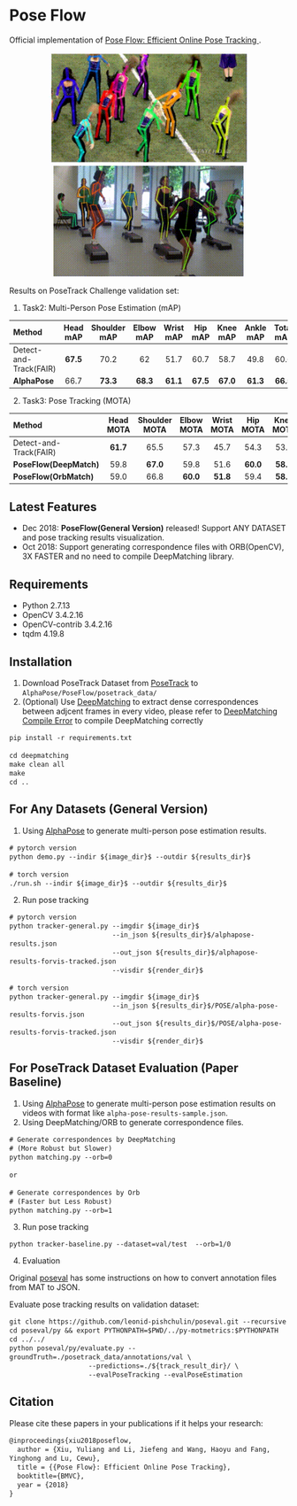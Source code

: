 # Pose Flow

Official implementation of [Pose Flow: Efficient Online Pose Tracking ](https://arxiv.org/abs/1802.00977).

<p align='center'>
    <img src="posetrack1.gif", width="360">
    <img src="posetrack2.gif", width="344">
</p>

Results on PoseTrack Challenge validation set:

1. Task2: Multi-Person Pose Estimation (mAP)
<center>

| Method | Head mAP | Shoulder mAP | Elbow mAP | Wrist mAP | Hip mAP | Knee mAP | Ankle mAP | Total mAP |
|:-------|:-----:|:-------:|:-------:|:-------:|:-------:|:-------:|:-------:|:-------:|
| Detect-and-Track(FAIR) | **67.5** | 70.2 | 62 | 51.7 | 60.7 | 58.7 | 49.8 | 60.6 |
| **AlphaPose** | 66.7 | **73.3** | **68.3** | **61.1** | **67.5** | **67.0** | **61.3** | **66.5** |

</center>

2. Task3: Pose Tracking (MOTA)
<center>

| Method | Head MOTA | Shoulder MOTA | Elbow MOTA | Wrist MOTA | Hip MOTA | Knee MOTA | Ankle MOTA | Total MOTA | Total MOTP| Speed(FPS) |
|:-------|:-----:|:-------:|:-------:|:-------:|:-------:|:-------:|:-------:|:-------:|:-------:|:-------:|
| Detect-and-Track(FAIR) | **61.7** | 65.5 | 57.3 | 45.7 | 54.3 | 53.1 | 45.7 | 55.2 | 61.5 |Unknown|
| **PoseFlow(DeepMatch)** | 59.8 | **67.0** | 59.8 | 51.6 | **60.0** | **58.4** | **50.5** | **58.3** | **67.8**|8|
| **PoseFlow(OrbMatch)** | 59.0 | 66.8 | **60.0** | **51.8** | 59.4 | **58.4** | 50.3 | 58.0 | 62.2|24|

</center>

## Latest Features
- Dec 2018: <strong>PoseFlow(General Version)</strong> released! Support ANY DATASET and pose tracking results visualization.
- Oct 2018: Support generating correspondence files with ORB(OpenCV), 3X FASTER and no need to compile DeepMatching library. 

## Requirements

- Python 2.7.13
- OpenCV 3.4.2.16
- OpenCV-contrib 3.4.2.16
- tqdm 4.19.8

## Installation

1. Download PoseTrack Dataset from [PoseTrack](https://posetrack.net/) to `AlphaPose/PoseFlow/posetrack_data/`
2. (Optional) Use [DeepMatching](http://lear.inrialpes.fr/src/deepmatching/) to extract dense correspondences between adjcent frames in every video, please refer to [DeepMatching Compile Error](https://github.com/MVIG-SJTU/AlphaPose/issues/97) to compile DeepMatching correctly

```shell
pip install -r requirements.txt

cd deepmatching
make clean all
make
cd ..
```

## For Any Datasets (General Version)

1. Using [AlphaPose](https://github.com/MVIG-SJTU/AlphaPose) to generate multi-person pose estimation results.

```shell
# pytorch version
python demo.py --indir ${image_dir}$ --outdir ${results_dir}$

# torch version
./run.sh --indir ${image_dir}$ --outdir ${results_dir}$
```

2. Run pose tracking


```shell
# pytorch version
python tracker-general.py --imgdir ${image_dir}$ 
                          --in_json ${results_dir}$/alphapose-results.json 
                          --out_json ${results_dir}$/alphapose-results-forvis-tracked.json
                          --visdir ${render_dir}$

# torch version
python tracker-general.py --imgdir ${image_dir}$ 
                          --in_json ${results_dir}$/POSE/alpha-pose-results-forvis.json 
                          --out_json ${results_dir}$/POSE/alpha-pose-results-forvis-tracked.json
                          --visdir ${render_dir}$
```


## For PoseTrack Dataset Evaluation (Paper Baseline)

1. Using [AlphaPose](https://github.com/MVIG-SJTU/AlphaPose) to generate multi-person pose estimation results on videos with format like `alpha-pose-results-sample.json`.
2. Using DeepMatching/ORB to generate correspondence files.

```shell
# Generate correspondences by DeepMatching
# (More Robust but Slower)
python matching.py --orb=0 

or

# Generate correspondences by Orb
# (Faster but Less Robust)
python matching.py --orb=1
```

3. Run pose tracking


```shell
python tracker-baseline.py --dataset=val/test  --orb=1/0
```
4. Evaluation

Original [poseval](https://github.com/leonid-pishchulin/poseval) has some instructions on how to convert annotation files from MAT to JSON.

Evaluate pose tracking results on validation dataset:

```shell
git clone https://github.com/leonid-pishchulin/poseval.git --recursive
cd poseval/py && export PYTHONPATH=$PWD/../py-motmetrics:$PYTHONPATH
cd ../../
python poseval/py/evaluate.py --groundTruth=./posetrack_data/annotations/val \
                    --predictions=./${track_result_dir}/ \
                    --evalPoseTracking --evalPoseEstimation
```


## Citation

Please cite these papers in your publications if it helps your research:

    @inproceedings{xiu2018poseflow,
      author = {Xiu, Yuliang and Li, Jiefeng and Wang, Haoyu and Fang, Yinghong and Lu, Cewu},
      title = {{Pose Flow}: Efficient Online Pose Tracking},
      booktitle={BMVC},
      year = {2018}
    }





